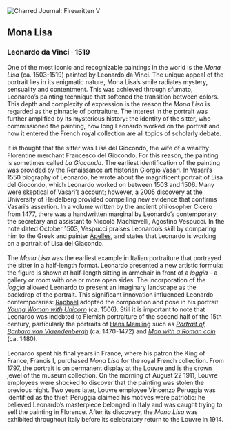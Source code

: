 <div class="artwork-of-the-day">
  <div class="container">
    <div class="img-wrapper">
      <img
        src="https://uploads5.wikiart.org/00475/images/leonardo-da-vinci/0000136308-og.JPG!Large.JPG"
        alt="Charred Journal: Firewritten V" />
    </div>
    <div class="artwork-detail">
      <div class="artwork-origin"> 
        <h2 class="artwork-name">Mona Lisa</h2>
        <h3 class="artist">
          Leonardo da Vinci
                    ·  1519
        </h3>
      </div>
      <p class="description">
        <span class="artwork-description-text ng-binding" ng-bind-html="viewModel.ArtworkOfTheDay.Description | unsafe">One of the most iconic and recognizable paintings in the world is the <i>Mona Lisa</i> (ca. 1503-1519) painted by Leonardo da Vinci. The unique appeal of the portrait lies in its enigmatic nature, Mona Lisa’s smile radiates mystery, sensuality and contentment. This was achieved through sfumato, Leonardo’s painting technique that softened the transition between colors. This depth and complexity of expression is the reason the <i>Mona Lisa</i> is regarded as the pinnacle of portraiture. The interest in the portrait was further amplified by its mysterious history: the identity of the sitter, who commissioned the painting, how long Leonardo worked on the portrait and how it entered the French royal collection are all topics of scholarly debate. <br><br>It is thought that the sitter was Lisa del Giocondo, the wife of a wealthy Florentine merchant Francesco del Giocondo. For this reason, the painting is sometimes called <i>La Gioconda</i>. The earliest identification of the painting was provided by the Renaissance art historian <a target="_blank" href="https://www.wikiart.org/en/giorgio-vasari">Giorgio Vasari</a>. In Vasari’s 1550 biography of Leonardo, he wrote about the magnificent portrait of Lisa del Giocondo, which Leonardo worked on between 1503 and 1506. Many were skeptical of Vasari’s account; however, a 2005 discovery at the University of Heidelberg provided compelling new evidence that confirms Vasari’s assertion. In a volume written by the ancient philosopher Cicero from 1477, there was a handwritten marginal by Leonardo’s contemporary, the secretary and assistant to Niccolò Machiavelli, Agostino Vespucci. In the note dated October 1503, Vespucci praises Leonardo’s skill by comparing him to the Greek and painter <a target="_blank" href="https://www.wikiart.org/en/apelles">Apelles</a>, and states that Leonardo is working on a portrait of Lisa del Giacondo.<br><br>The <i>Mona Lisa</i> was the earliest example in Italian portraiture that portrayed the sitter in a half-length format. Leonardo presented a new artistic formula: the figure is shown at half-length sitting in armchair in front of a <i>loggia</i> - a gallery or room with one or more open sides. The incorporation of the <i>loggia</i> allowed Leonardo to present an imaginary landscape as the backdrop of the portrait. This significant innovation influenced Leonardo contemporaries: <a target="_blank" href="https://www.wikiart.org/en/raphael">Raphael</a> adopted the composition and pose in his portrait <a target="_blank" href="https://www.wikiart.org/en/raphael/portrait-of-a-lady-with-a-unicorn-1506"><i>Young Woman with Unicorn</i></a> (ca. 1506). Still it is important to note that Leonardo was indebted to Flemish portraiture of the second half of the 15th century, particularly the portraits of <a target="_blank" href="https://www.wikiart.org/en/hans-memling">Hans Memling</a> such as <a target="_blank" href="https://www.wikiart.org/en/hans-memling/barbara-de-vlaenderberch-1475"><i>Portrait of Barbara van Vlaendenbergh</i></a> (ca. 1470-1472) and <a target="_blank" href="https://www.wikiart.org/en/hans-memling/portrait-of-a-man-holding-a-coin-of-the-emperor-nero-1474"><i>Man with a Roman coin</i></a> (ca. 1480).<br><br>Leonardo spent his final years in France, where his patron the King of France, Francis I, purchased <i>Mona Lisa</i> for the royal French collection. From 1797, the portrait is on permanent display at the Louvre and is the crown jewel of the museum collection. On the morning of August 22 1911, Louvre employees were shocked to discover that the painting was stolen the previous night. Two years later, Louvre employee Vincenzo Peruggia was identified as the thief. Peruggia claimed his motives were patriotic: he believed Leonardo’s masterpiece belonged in Italy and was caught trying to sell the painting in Florence. After its discovery, the <i>Mona Lisa</i> was exhibited throughout Italy before its celebratory return to the Louvre in 1914.</span>
                        <div class="text-shadow-container" ng-show="showShadow" style=""></div>
      </p>
    </div>
  </div>

</div>

